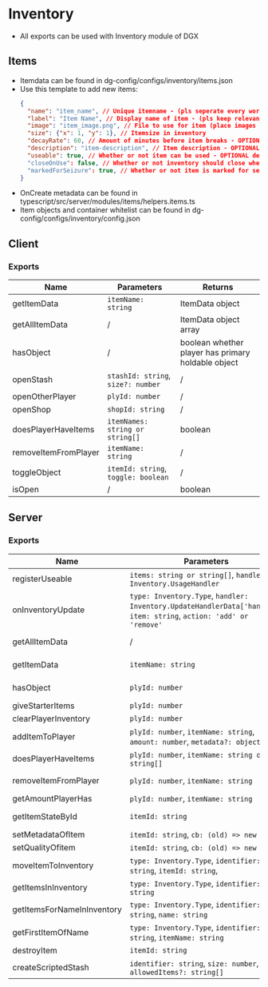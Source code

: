 # Inventory

- All exports can be used with Inventory module of DGX

## Items
- Itemdata can be found in dg-config/configs/inventory/items.json
- Use this template to add new items:
  ```json
  {
    "name": "item_name", // Unique itemname - (pls seperate every word with _ for uniformity)
    "label": "Item Name", // Display name of item - (pls keep relevant to item name)
    "image": "item_image.png", // File to use for item (place images in dg-ui/[src]/src/assets/inventory) - (pls keep itemname same or relevant to item name)
    "size": {"x": 1, "y": 1}, // Itemsize in inventory
    "decayRate": 60, // Amount of minutes before item breaks - OPTIONAL
    "description": "item-description", // Item description - OPTIONAL
    "useable": true, // Whether or not item can be used - OPTIONAL default: false
    "closeOnUse": false, // Whether or not inventory should close when used - OPTIONAL default: true
    "markedForSeizure": true, // Whether or not item is marked for seizure - OPTIONAL default: false
  }
  ```
- OnCreate metadata can be found in typescript/src/server/modules/items/helpers.items.ts
- Item objects and container whitelist can be found in dg-config/configs/inventory/config.json


## Client
### Exports
| Name                 | Parameters                          | Returns                                            |
| -------------------- | ----------------------------------- | -------------------------------------------------- |
| getItemData          | `itemName: string`                  | ItemData object                                    |
| getAllItemData       | /                                   | ItemData object array                              |
| hasObject            | /                                   | boolean whether player has primary holdable object |
| openStash            | `stashId: string`, `size?: number`  | /                                                  |
| openOtherPlayer      | `plyId: number`                     | /                                                  |
| openShop             | `shopId: string`                    | /                                                  |
| doesPlayerHaveItems  | `itemNames: string or string[]`     | boolean                                            |
| removeItemFromPlayer | `itemName: string`                  | /                                                  |
| toggleObject         | `itemId: string`, `toggle: boolean` | /                                                  |
| isOpen               | /                                   | boolean                                            |

## Server
### Exports
| Name                       | Parameters                                                                                                             | Returns                                                  |
| -------------------------- | ---------------------------------------------------------------------------------------------------------------------- | -------------------------------------------------------- |
| registerUseable            | `items: string or string[]`, `handler: Inventory.UsageHandler`                                                         | /                                                        |
| onInventoryUpdate          | `type: Inventory.Type`, `handler: Inventory.UpdateHandlerData['handler]`, `item: string`, `action: 'add' or 'remove' ` | /                                                        |
| getAllItemData             | /                                                                                                                      | Promise<Record<string, Inventory.ItemData>>              |
| getItemData                | `itemName: string`                                                                                                     | Inventory.ItemData                          or undefined |
| hasObject                  | `plyId: number`                                                                                                        | boolean, whether player has holdable obj                 |
| giveStarterItems           | `plyId: number`                                                                                                        | /                                                        |
| clearPlayerInventory       | `plyId: number`                                                                                                        | /                                                        |
| addItemToPlayer            | `plyId: number`, `itemName: string`, `amount: number`, `metadata?: object`                                             | /                                                        |
| doesPlayerHaveItems        | `plyId: number`, `itemName: string or string[]`                                                                        | Promise<boolean>                                         |
| removeItemFromPlayer       | `plyId: number`, `itemName: string `                                                                                   | Promise<boolean>, boolean shows succes                   |
| getAmountPlayerHas         | `plyId: number`, `itemName: string`                                                                                    | Promise<number>, amount of item                          |
| getItemStateById           | `itemId: string`                                                                                                       | Inventory.ItemData or undefined                          |
| setMetadataOfItem          | `itemId: string`, `cb: (old) => new`                                                                                   | /                                                        |
| setQualityOfitem           | `itemId: string`, `cb: (old) => new`                                                                                   | /                                                        |
| moveItemToInventory        | `type: Inventory.Type`, `identifier: string`, `itemId: string`,                                                        | /                                                        |
| getItemsInInventory        | `type: Inventory.Type`, `identifier: string`                                                                           | Promise<Inventory.ItemState[]>                           |
| getItemsForNameInInventory | `type: Inventory.Type`, `identifier: string`, `name: string`                                                           | Promise<Inventory.ItemState[]>                           |
| getFirstItemOfName         | `type: Inventory.Type`, `identifier: string`, `itemName: string`                                                       | Promise<Inventory.ItemState or undefined>                |
| destroyItem                | `itemId: string`                                                                                                       | /                                                        |
| createScriptedStash        | `identifier: string`, `size: number`, `allowedItems?: string[]`                                                        | /                                                        |